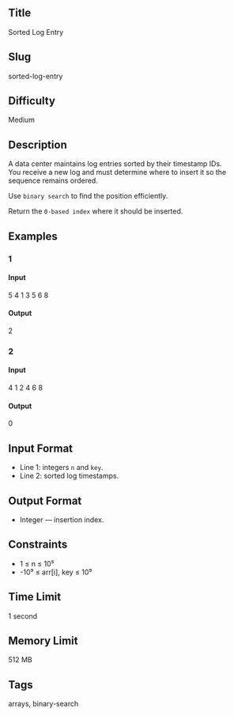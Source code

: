 ## Title

Sorted Log Entry

## Slug

sorted-log-entry

## Difficulty

Medium

## Description

A data center maintains log entries sorted by their timestamp IDs.  
You receive a new log and must determine where to insert it so the sequence remains ordered.

Use `binary search` to find the position efficiently.

Return the `0-based index` where it should be inserted.

## Examples

### 1

#### Input

5 4
1 3 5 6 8

#### Output
2

### 2

#### Input

4 1
2 4 6 8 

#### Output
0

## Input Format  

- Line 1: integers `n` and `key`.  
- Line 2: sorted log timestamps.

## Output Format  

- Integer — insertion index.

## Constraints  

- 1 ≤ n ≤ 10⁵  
- -10⁹ ≤ arr[i], key ≤ 10⁹  

## Time Limit

1 second

## Memory Limit

512 MB

## Tags

arrays, binary-search
